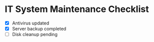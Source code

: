 # IT System Maintenance Checklist
- [x] Antivirus updated
- [x] Server backup completed
- [ ] Disk cleanup pending
